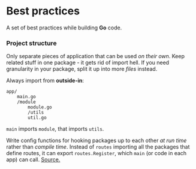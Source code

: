 # Best practices

A set of best practices while building **Go** code.

### Project structure

Only separate pieces of application that can be used *on their own*. Keep related stuff in one package - it gets rid of import hell. If you need granularity in your package, split it up into more *files* instead.

Always import from **outside-in**:

```
app/
    main.go
    /module
        module.go
        /utils
        util.go
```

`main` imports `module`, that imports `utils`.

Write config functions for hooking packages up to each other *at run time* rather than *compile time*. Instead of `routes` importing all the packages that define routes, it can export `routes.Register`, which `main` (or code in each app) can call. [Source.](http://stackoverflow.com/questions/20380333)